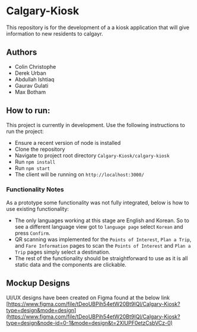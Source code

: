 # Calgary-Kiosk
This repository is for the development of a a kiosk application that will give information to new residents to calgayr.

## Authors
 - Colin Christophe
 - Derek Urban
 - Abdullah Ishtiaq
 - Gaurav Gulati
 - Max Botham

## How to run:
This project is currently in development. Use the following instructions to run the project:
- Ensure a recent version of node is installed
- Clone the repository
- Navigate to project root directory `Calgary-Kiosk/calgary-kiosk`
- Run `npm install`
- Run `npm start`
- The client will be running on `http://localhost:3000/`

### Functionality Notes
As a prototype some functionality was not fully integrated, below is how to use existing functionality:
- The only languages working at this stage are English and Korean. So to see a different language view got to `language page` select `Korean` and press `Confirm`.
- QR scanning was implemented for the `Points of Interest`, `Plan a Trip`, and `Fare Information` pages to scan the `Points of Interest` and `Plan a Trip` pages simply select a destination.
- The rest of the functionality should be straightforward to use as it is all static data and the components are clickable.

## Mockup Designs
UI/UX designs have been created on Figma found at the below link
[https://www.figma.com/file/tDeoUBPih54etW20Bt9IQl/Calgary-Kiosk?type=design&mode=design](https://www.figma.com/file/tDeoUBPih54etW20Bt9IQl/Calgary-Kiosk?type=design&node-id=0-1&mode=design&t=2XlUPF0etzCsbVCz-0)
